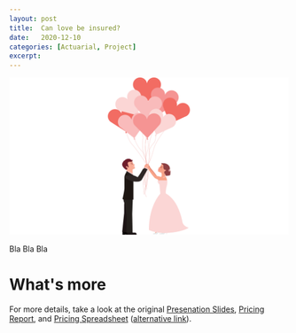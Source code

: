 ```yaml
---
layout: post
title:  Can love be insured?
date:   2020-12-10
categories: [Actuarial, Project]
excerpt:
---
```


![alt text](/images/article_images/2020-12-10-Can-love-be-insured/cover.png)

Bla Bla Bla



# What's more

For more details, take a look at the original 
[Presenation Slides](https://actuarialcat.github.io/Marriversary/Final%20Presentation%20v4%20Public.pdf), 
[Pricing Report](https://actuarialcat.github.io/Marriversary/Real%20Report%20v7%20public.pdf), and 
[Pricing Spreadsheet](https://drive.google.com/file/d/1PVgg0NLdfVziXrestsnmAjp-ZEFk8WjP/view?usp=sharing)
([alternative link](https://actuarialcat.github.io/Marriversary/Pricing%20Spreadsheet%20v16.xlsm)).

